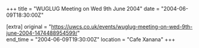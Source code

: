 +++
title = "WUGLUG Meeting on Wed 9th June 2004"
date = "2004-06-09T18:30:00Z"

[extra]
original = "https://uwcs.co.uk/events/wuglug-meeting-on-wed-9th-june-2004-1474488954599/"    
end_time = "2004-06-09T19:30:00Z"
location = "Cafe Xanana"
+++




